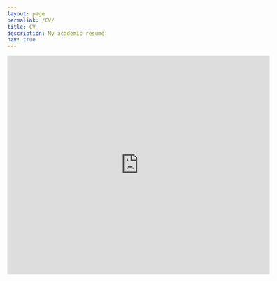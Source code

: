 ```yaml
---
layout: page
permalink: /CV/
title: CV
description: My academic resume.
nav: true
---
```


<embed src="https://github.com/Rohit102497/rohit102497.github.io/blob/source/assets/cv/CV.pdf" type="application/pdf" width="600px" height="500px" />


